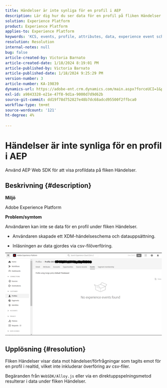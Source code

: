 ```yaml
---
title: Händelser är inte synliga för en profil i AEP
description: Lär dig hur du ser data för en profil på fliken Händelser i AEP.
solution: Experience Platform
product: Experience Platform
applies-to: Experience Platform
keywords: 'KCS, events, profile, attributes, data, experience event schema, '
resolution: Resolution
internal-notes: null
bug: false
article-created-by: Victoria Barnato
article-created-date: 1/18/2024 8:19:01 PM
article-published-by: Victoria Barnato
article-published-date: 1/18/2024 9:25:29 PM
version-number: 3
article-number: KA-19839
dynamics-url: https://adobe-ent.crm.dynamics.com/main.aspx?forceUCI=1&pagetype=entityrecord&etn=knowledgearticle&id=480094ce-3eb6-ee11-a569-6045bd006b25
exl-id: a9843328-e21e-47f8-9d1a-9000d7d9d62b
source-git-commit: dd19f78d752827e48b7dc68adcd95500f2ffbca0
workflow-type: tm+mt
source-wordcount: '121'
ht-degree: 4%

---
```


# Händelser är inte synliga för en profil i AEP


Använd AEP Web SDK för att visa profildata på fliken Händelser.



## Beskrivning {#description}


<b>Miljö</b>

Adobe Experience Platform

<b>Problem/symtom</b>

Användaren kan inte se data för en profil under fliken Händelser.



- Användaren skapade ett XDM-händelseschema och datauppsättning.

- Inläsningen av data gjordes via csv-filöverföring.



![](assets/___490094ce-3eb6-ee11-a569-6045bd006b25___.png)


## Upplösning {#resolution}


Fliken Händelser visar data mot händelser/förfrågningar som tagits emot för en profil i realtid, vilket inte inkluderar överföring av csv-filer.

Begäranden från `WebSDK/Alloy.js` eller via en direktuppspelningsmetod resulterar i data under fliken Händelser.
